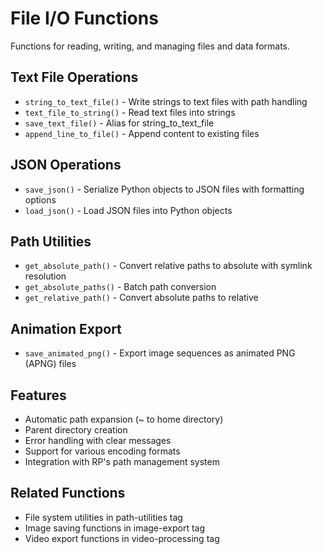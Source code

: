 # File I/O Functions

Functions for reading, writing, and managing files and data formats.

## Text File Operations
- `string_to_text_file()` - Write strings to text files with path handling
- `text_file_to_string()` - Read text files into strings
- `save_text_file()` - Alias for string_to_text_file
- `append_line_to_file()` - Append content to existing files

## JSON Operations  
- `save_json()` - Serialize Python objects to JSON files with formatting options
- `load_json()` - Load JSON files into Python objects

## Path Utilities
- `get_absolute_path()` - Convert relative paths to absolute with symlink resolution
- `get_absolute_paths()` - Batch path conversion
- `get_relative_path()` - Convert absolute paths to relative

## Animation Export
- `save_animated_png()` - Export image sequences as animated PNG (APNG) files

## Features
- Automatic path expansion (~ to home directory)
- Parent directory creation
- Error handling with clear messages
- Support for various encoding formats
- Integration with RP's path management system

## Related Functions
- File system utilities in path-utilities tag
- Image saving functions in image-export tag
- Video export functions in video-processing tag